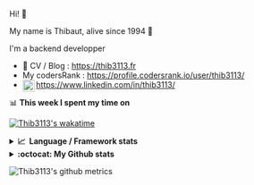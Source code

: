 Hi! 👋

My name is Thibaut, alive since 1994 🍷

I'm a backend developper

-   📝 CV / Blog : https://thib3113.fr
-   My codersRank : https://profile.codersrank.io/user/thib3113/
-   <a href="https://www.linkedin.com/in/thib3113/"><img align="left" alt="Thib3113's Linkedin" width="21px" src="https://raw.githubusercontent.com/peterthehan/peterthehan/master/assets/linkedin.svg" /></a> https://www.linkedin.com/in/thib3113/

📊 **This week I spent my time on**

[![Thib3113's wakatime](https://github-readme-stats.vercel.app/api/wakatime?username=thib3113&layout=default&theme=dracula&langs_count=6&hide_title=true&hide_border=true)](https://wakatime.com/@thib3113)

<details>
  <summary><b>📈&nbsp;&nbsp;Language&nbsp;/&nbsp;Framework stats</b></summary>
  <br/>  
  <a href='https://profile.codersrank.io/user/thib3113/'>
  <img src='http://cr-skills-chart-widget.azurewebsites.net/api/api?username=thib3113&padding=30&skills=php,batchfile,javascript,less,mysql,reactjs,scss,shell,typescript,vue'>
  </a>
</details>

<details>
  <summary><b>:octocat: My Github stats</b></summary>
  <br/>  
  
  <img src="https://github-readme-stats.vercel.app/api?username=thib3113&theme=dracula&show_icons=true&" alt="Thib3113's GitHub stats" />

<!--START_SECTION:activity-->

1. 🗣 Commented on [#513](https://github.com/lowlighter/metrics/issues/513) in [lowlighter/metrics](https://github.com/lowlighter/metrics)
2. 🎉 Merged PR [#165](https://github.com/thib3113/unifi-client/pull/165) in [thib3113/unifi-client](https://github.com/thib3113/unifi-client)
3. ❗️ Closed issue [#163](https://github.com/thib3113/unifi-client/issues/163) in [thib3113/unifi-client](https://github.com/thib3113/unifi-client)
4. 🎉 Merged PR [#180](https://github.com/thib3113/unifi-client/pull/180) in [thib3113/unifi-client](https://github.com/thib3113/unifi-client)
5. 🎉 Merged PR [#179](https://github.com/thib3113/unifi-client/pull/179) in [thib3113/unifi-client](https://github.com/thib3113/unifi-client)
 <!--END_SECTION:activity-->

</details>

![Thib3113's github metrics](https://gist.githubusercontent.com/thib3113/83a96e16f8bca103f1b0e376186c66ec/raw/github-metrics.svg)
